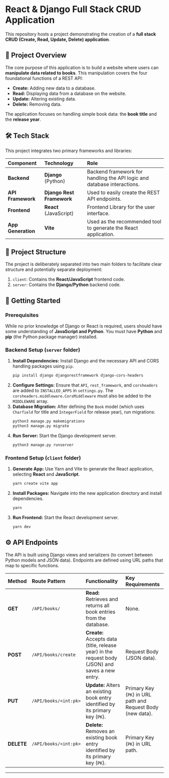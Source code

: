 # React & Django Full Stack CRUD Application

This repository hosts a project demonstrating the creation of a **full stack CRUD (Create, Read, Update, Delete) application**.

## 📖 Project Overview

The core purpose of this application is to build a website where users can **manipulate data related to books**. This manipulation covers the four foundational functions of a REST API:
*   **Create:** Adding new data to a database.
*   **Read:** Displaying data from a database on the website.
*   **Update:** Altering existing data.
*   **Delete:** Removing data.

The application focuses on handling simple book data: the **book title** and the **release year**.

## 🛠️ Tech Stack

This project integrates two primary frameworks and libraries:

| Component | Technology | Role |
| :--- | :--- | :--- |
| **Backend** | **Django** (Python) | Backend framework for handling the API logic and database interactions. |
| **API Framework** | **Django Rest Framework** | Used to easily create the REST API endpoints. |
| **Frontend** | **React** (JavaScript) | Frontend Library for the user interface. |
| **App Generation** | **Vite** | Used as the recommended tool to generate the React application. |

## 📁 Project Structure

The project is deliberately separated into two main folders to facilitate clear structure and potentially separate deployment:

1.  `client`: Contains the **React/JavaScript** frontend code.
2.  `server`: Contains the **Django/Python** backend code.

## 🚀 Getting Started

### Prerequisites

While no prior knowledge of Django or React is required, users should have some understanding of **JavaScript and Python**. You must have **Python** and **pip** (the Python package manager) installed.

### Backend Setup (`server` folder)

1.  **Install Dependencies:** Install Django and the necessary API and CORS handling packages using `pip`.
    ```bash
    pip install django djangorestframework django-cors-headers
    ```
2.  **Configure Settings:** Ensure that `API`, `rest_framework`, and `corsheaders` are added to `INSTALLED_APPS` in `settings.py`. The `corsheaders.middleware.CorsMiddleware` must also be added to the `MIDDLEWARE` array.
3.  **Database Migration:** After defining the `Book` model (which uses `Charfield` for title and `IntegerField` for release year), run migrations:
    ```bash
    python3 manage.py makemigrations
    python3 manage.py migrate
    ```
4.  **Run Server:** Start the Django development server.
    ```bash
    python3 manage.py runserver
    ```

### Frontend Setup (`client` folder)

1.  **Generate App:** Use Yarn and Vite to generate the React application, selecting **React** and **JavaScript**.
    ```bash
    yarn create vite app
    ```
2.  **Install Packages:** Navigate into the new application directory and install dependencies.
    ```bash
    yarn
    ```
3.  **Run Frontend:** Start the React development server.
    ```bash
    yarn dev
    ```

## ⚙️ API Endpoints

The API is built using Django views and serializers (to convert between Python models and JSON data). Endpoints are defined using URL paths that map to specific functions.

| Method | Route Pattern | Functionality | Key Requirements |
| :--- | :--- | :--- | :--- |
| **GET** | `/API/books/` | **Read:** Retrieves and returns all book entries from the database. | None. |
| **POST** | `/API/books/create` | **Create:** Accepts data (title, release year) in the request body (JSON) and saves a new entry. | Request Body (JSON data). |
| **PUT** | `/API/books/<int:pk>` | **Update:** Alters an existing book entry identified by its primary key (`PK`). | Primary Key (`PK`) in URL path and Request Body (new data). |
| **DELETE** | `/API/books/<int:pk>` | **Delete:** Removes an existing book entry identified by its primary key (`PK`). | Primary Key (`PK`) in URL path. |

***
